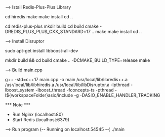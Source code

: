 
--> Istall Redis-Plus-Plus Library

cd hiredis
make
make install
cd ..

cd redis-plus-plus
mkdir build
cd build
cmake -DREDIS_PLUS_PLUS_CXX_STANDARD=17 ..
make
make install
cd ..

--> Install  Disruptor

sudo apt-get install libboost-all-dev

mkdir build && cd build
cmake .. -DCMAKE_BUILD_TYPE=release
make

--> Build main.cpp

g++ -std=c++17 main.cpp -o main /usr/local/lib/libredis++.a /usr/local/lib/libhiredis.a /usr/local/lib/libDisruptor.a -lpthread -lboost_system -lboost_thread -fconcepts-ts -pthread -I${workspaceFolder}asio/include -g -DASIO_ENABLE_HANDLER_TRACKING

*** Note ***
+ Run Nginx (localhost:80)
+ Start Redis (localhost:6379)

--> Run program  (-- Running on localhost:54545 --)
./main
